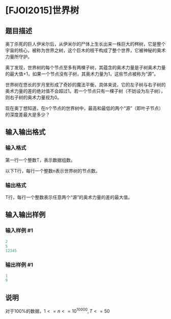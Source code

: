 # [FJOI2015]世界树

## 题目描述

奥丁杀死的巨人伊米尔后，从伊米尔的尸体上生长出来一株巨大的梣树，它是整个宇宙的核心，被称为世界之树，这个巨木的枝干构成了整个世界，它被神秘的奥术力量所守护。

奥丁发现，世界树的每个节点至多有两棵子树，其蕴含的奥术力量是子树奥术力量的最大值+1，如果一个节点没有子树，其奥术力量为1，这些节点被称为“源”。

世界树在悠长的岁月里形成了奇妙的魔法平衡，具体来说，它的左子树与右子树的奥术力量的差的绝对值不会超过1。若一个节点只有一棵子树（不妨设为左子树），则右子树的奥术力量视为0。

现在奥丁想知道，在n个节点的世界树中，最高和最低的两个“源”（即叶子节点）的深度差最大是多少？

## 输入输出格式

### 输入格式

第一行一个整数T，表示数据组数。

以下T行，每行一个整数n表示世界树的节点数。

### 输出格式

T行，每行一个整数表示任意两个“源”的奥术力量的差的最大值。

## 输入输出样例

### 输入样例 #1

```cpp
2
5
12345
```


### 输出样例 #1

```cpp
1
9
```


## 说明

对于100%的数据，$1 <= n <= 10^{10000}, T <= 50$

